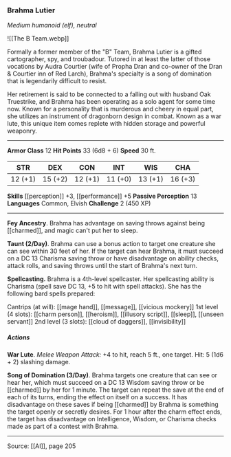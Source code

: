 ### Brahma Lutier
_Medium humanoid (elf), neutral_

![[The B Team.webp]]

Formally a former member of the "B" Team, Brahma Lutier is a gifted cartographer, spy, and troubadour. Tutored in at least the latter of those vocations by Audra Courtier (wife of Propha Dran and co-owner of the Dran & Courtier inn of Red Larch), Brahma's specialty is a song of domination that is legendarily difficult to resist.

Her retirement is said to be connected to a falling out with husband Oak Truestrike, and Brahma has been operating as a solo agent for some time now. Known for a personality that is murderous and cheery in equal part, she utilizes an instrument of dragonborn design in combat. Known as a war lute, this unique item comes replete with hidden storage and powerful weaponry.






---

**Armor Class** 12
**Hit Points** 33 (6d8 + 6)
**Speed** 30 ft.

| STR     | DEX     | CON     | INT     | WIS     | CHA     |
|---------|---------|---------|---------|---------|---------|
| 12 (+1) | 15 (+2) | 12 (+1) | 11 (+0) | 13 (+1) | 16 (+3) |

**Skills** [[perception]] +3, [[performance]] +5
**Passive Perception** 13
**Languages** Common, Elvish
**Challenge** 2 (450 XP)

---

**Fey Ancestry**. Brahma has advantage on saving throws against being [[charmed]], and magic can't put her to sleep.

**Taunt (2/Day)**. Brahma can use a bonus action to target one creature she can see within 30 feet of her. If the target can hear Brahma, it must succeed on a DC 13 Charisma saving throw or have disadvantage on ability checks, attack rolls, and saving throws until the start of Brahma's next turn.

**Spellcasting.** Brahma is a 4th-level spellcaster. Her spellcasting ability is Charisma (spell save DC 13, +5 to hit with spell attacks). She has the following bard spells prepared:

Cantrips (at will): [[mage hand]], [[message]], [[vicious mockery]]
1st level (4 slots): [[charm person]], [[heroism]], [[illusory script]], [[sleep]], [[unseen servant]]
2nd level (3 slots): [[cloud of daggers]], [[invisibility]]

##### Actions
**War Lute**. _Melee Weapon Attack:_ +4 to hit, reach 5 ft., one target. Hit: 5 (1d6 + 2) slashing damage.

**Song of Domination (3/Day)**. Brahma targets one creature that can see or hear her, which must succeed on a DC 13 Wisdom saving throw or be [[charmed]] by her for 1 minute. The target can repeat the save at the end of each of its turns, ending the effect on itself on a success. It has disadvantage on these saves if being [[charmed]] by Brahma is something the target openly or secretly desires. For 1 hour after the charm effect ends, the target has disadvantage on Intelligence, Wisdom, or Charisma checks made as part of a contest with Brahma.


---

Source: [[AI]], page 205